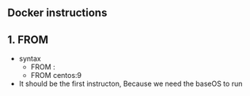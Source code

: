 ## Docker instructions 

## 1. FROM
- syntax
  - FROM <baseImage>:<version>
  - FROM centos:9
- It should be the first instructon, Because we need the baseOS to run 